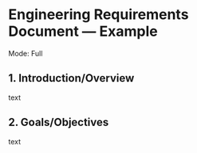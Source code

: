 # Engineering Requirements Document — Example

Mode: Full

## 1. Introduction/Overview
text

## 2. Goals/Objectives
text
